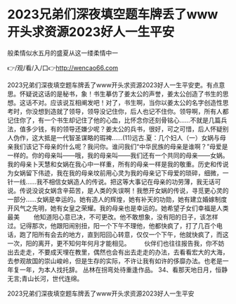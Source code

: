 # 2023兄弟们深夜填空题车牌丢了www开头求资源2023好人一生平安
般柔情似水五月的盛夏从这一缕柔情中一

👉/观/看/入/口👉http://wencao66.com

2023兄弟们深夜填空题车牌丢了www开头求资源2023好人一生平安吏。有点意思。怀疑说这话的是秘书，象！书生摹仿了姜太公的声誉，姜太公创造了书生的思想。这话不对。应该说互相阐发吧！对了，书生啊，当你以姜太公的名字创造性思考时，你没想到造就了领导，领导没记住你，后人也记不住你。领导啊，所有人都记住你了，有一个书生却记住了他的心血，比怀念你还刻骨铭心……不就是几篇兵法，值多少钱，有的领导还嫌少呢？姜太公的兵书，很好，可之可惜，后人怀疑别人伪作，这大抵是一代智圣谋略的瑕裨……(11)远古.夏：几个妇人（一）女娲与母亲我们该记下母亲的什么呢？我问你。谁问我们“中华民族的母亲是谁啊？”母爱是一样的。你的母亲叫——哦，我的母亲叫——我们还有一个共同的母亲——女娲。我的母亲卜天慧和女娲在我心中一样重，所有的母亲一样是我的敬重。历史和传说为女娲留下伟迹，我在我的母亲坟前用心灵为我的母亲记下母爱的琐碎，细微，一针一线……我不相信女娲造人的传说。把这等大事记在母亲的功劳薄，我无话可说。传说没说女娲含辛茹苦，是人类的失误啊！我憋开女娲的传说，寻觅更心灵的一部分……女娲是幸运的。她有造人的辉煌，她有补天的功勋，她有建立婚嫁制度开风气之先明，她有女皇之荣耀。我的母亲也是幸运的。她希望子女们幸福是人类最美
　　他知道阳心意已决，不可更改。他不敢想象，没有阳的日子，该怎样过。记得那次，他跟阳闹别扭，阳一个下午不理他，他都快疯了，打了几百个电话，跑了阳所有会去的地方，直到阳回心转意，仅仅一个下午，他就快疯了，而这一次，阳的离开，更不知何年何月才能相见。
　　伙伴们也往往报告我，你不妨出去走走，不要成天埋在教里，偶然也会有出去走走的办法，去看看宏大的大海，去参观故国的崇山峻岭，但是生存的实际，不许让我有如许的侈靡办法。也老是一年复一年，为本人找托辞。
丛林在拐弯处待重逢作品。
	34、看那天地日月，恒静无言;青山长河，世代连绵。

2023兄弟们深夜填空题车牌丢了www开头求资源2023好人一生平安
